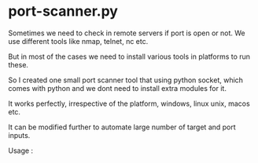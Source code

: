 # port-scanner.py

Sometimes we need to check in remote servers if port is open or not. We use different tools like nmap, telnet, nc etc.

But in most of the cases we need to install various tools in platforms to run these.

So I created one small port scanner tool that using python socket, which comes with python and we dont need to install extra modules for it.

It works perfectly, irrespective of the platform, windows, linux unix, macos etc.


It can be modified further to automate large number of target and port inputs.

Usage :


